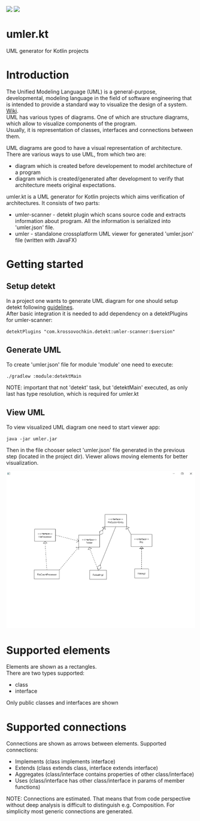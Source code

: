 
[![](https://img.shields.io/badge/umler--viewer-v0.1.1-green)](https://github.com/krossovochkin/umler.kt/releases/tag/v0.1.1) [![](https://img.shields.io/badge/umler--scanner-v0.1.1-blue)](https://bintray.com/krossovochkin/umler.kt/umler-scanner)

# umler.kt
UML generator for Kotlin projects

# Introduction
The Unified Modeling Language (UML) is a general-purpose, developmental, modeling language in the field of software engineering that is intended to provide a standard way to visualize the design of a system. [Wiki](https://en.wikipedia.org/wiki/Unified_Modeling_Language).  
UML has various types of diagrams. One of which are structure diagrams, which allow to visualize components of the program.  
Usually, it is representation of classes, interfaces and connections between them.

UML diagrams are good to have a visual representation of architecture.  
There are various ways to use UML, from which two are:
- diagram which is created before developement to model architecture of a program
- diagram which is created/generated after development to verify that architecture meets original expectations.

umler.kt is a UML generator for Kotlin projects which aims verification of architectures.
It consists of two parts:
- umler-scanner - detekt plugin which scans source code and extracts information about program. All the information is serialized into 'umler.json' file.
- umler - standalone crossplatform UML viewer for generated 'umler.json' file (written with JavaFX)

# Getting started

## Setup detekt

In a project one wants to generate UML diagram for one should setup detekt following [guidelines](https://github.com/detekt/detekt).  
After basic integration it is needed to add dependency on a detektPlugins for umler-scanner:

```
detektPlugins "com.krossovochkin.detekt:umler-scanner:$version"
```

## Generate UML

To create 'umler.json' file for module 'module' one need to execute:

```
./gradlew :module:detektMain
```

NOTE: important that not 'detekt' task, but 'detektMain' executed, as only last has type resolution, which is required for umler.kt

## View UML

To view visualized UML diagram one need to start viewer app:

```
java -jar umler.jar
```
Then in the file chooser select 'umler.json' file generated in the previous step (located in the project dir).
Viewer allows moving elements for better visualization.

![](https://github.com/krossovochkin/umler.kt/blob/v0.1.1/image/umler-viewer.png)

# Supported elements

Elements are shown as a rectangles.  
There are two types supported:
- class
- interface

Only public classes and interfaces are shown

# Supported connections

Connections are shown as arrows between elements.
Supported connections:
- Implements (class implements interface)
- Extends (class extends class, interface extends interface)
- Aggregates (class/interface contains properties of other class/interface)
- Uses (class/interface has other class/interface in params of member functions)

NOTE: Connections are estimated. That means that from code perspective without deep analysis is difficult to distinguish e.g. Composition. For simplicity most generic connections are generated.
